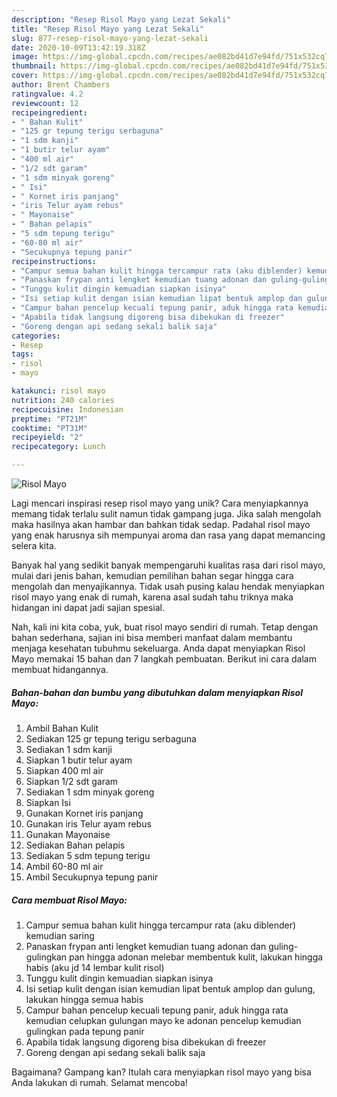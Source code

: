 ```yaml
---
description: "Resep Risol Mayo yang Lezat Sekali"
title: "Resep Risol Mayo yang Lezat Sekali"
slug: 877-resep-risol-mayo-yang-lezat-sekali
date: 2020-10-09T13:42:19.318Z
image: https://img-global.cpcdn.com/recipes/ae082bd41d7e94fd/751x532cq70/risol-mayo-foto-resep-utama.jpg
thumbnail: https://img-global.cpcdn.com/recipes/ae082bd41d7e94fd/751x532cq70/risol-mayo-foto-resep-utama.jpg
cover: https://img-global.cpcdn.com/recipes/ae082bd41d7e94fd/751x532cq70/risol-mayo-foto-resep-utama.jpg
author: Brent Chambers
ratingvalue: 4.2
reviewcount: 12
recipeingredient:
- " Bahan Kulit"
- "125 gr tepung terigu serbaguna"
- "1 sdm kanji"
- "1 butir telur ayam"
- "400 ml air"
- "1/2 sdt garam"
- "1 sdm minyak goreng"
- " Isi"
- " Kornet iris panjang"
- "iris Telur ayam rebus"
- " Mayonaise"
- " Bahan pelapis"
- "5 sdm tepung terigu"
- "60-80 ml air"
- "Secukupnya tepung panir"
recipeinstructions:
- "Campur semua bahan kulit hingga tercampur rata (aku diblender) kemudian saring"
- "Panaskan frypan anti lengket kemudian tuang adonan dan guling-gulingkan pan hingga adonan melebar membentuk kulit, lakukan hingga habis (aku jd 14 lembar kulit risol)"
- "Tunggu kulit dingin kemuadian siapkan isinya"
- "Isi setiap kulit dengan isian kemudian lipat bentuk amplop dan gulung, lakukan hingga semua habis"
- "Campur bahan pencelup kecuali tepung panir, aduk hingga rata kemudian celupkan gulungan mayo ke adonan pencelup kemudian gulingkan pada tepung panir"
- "Apabila tidak langsung digoreng bisa dibekukan di freezer"
- "Goreng dengan api sedang sekali balik saja"
categories:
- Resep
tags:
- risol
- mayo

katakunci: risol mayo 
nutrition: 240 calories
recipecuisine: Indonesian
preptime: "PT21M"
cooktime: "PT31M"
recipeyield: "2"
recipecategory: Lunch

---
```



![Risol Mayo](https://img-global.cpcdn.com/recipes/ae082bd41d7e94fd/751x532cq70/risol-mayo-foto-resep-utama.jpg)

Lagi mencari inspirasi resep risol mayo yang unik? Cara menyiapkannya memang tidak terlalu sulit namun tidak gampang juga. Jika salah mengolah maka hasilnya akan hambar dan bahkan tidak sedap. Padahal risol mayo yang enak harusnya sih mempunyai aroma dan rasa yang dapat memancing selera kita.



Banyak hal yang sedikit banyak mempengaruhi kualitas rasa dari risol mayo, mulai dari jenis bahan, kemudian pemilihan bahan segar hingga cara mengolah dan menyajikannya. Tidak usah pusing kalau hendak menyiapkan risol mayo yang enak di rumah, karena asal sudah tahu triknya maka hidangan ini dapat jadi sajian spesial.


Nah, kali ini kita coba, yuk, buat risol mayo sendiri di rumah. Tetap dengan bahan sederhana, sajian ini bisa memberi manfaat dalam membantu menjaga kesehatan tubuhmu sekeluarga. Anda dapat menyiapkan Risol Mayo memakai 15 bahan dan 7 langkah pembuatan. Berikut ini cara dalam membuat hidangannya.

<!--inarticleads1-->

##### Bahan-bahan dan bumbu yang dibutuhkan dalam menyiapkan Risol Mayo:

1. Ambil  Bahan Kulit
1. Sediakan 125 gr tepung terigu serbaguna
1. Sediakan 1 sdm kanji
1. Siapkan 1 butir telur ayam
1. Siapkan 400 ml air
1. Siapkan 1/2 sdt garam
1. Sediakan 1 sdm minyak goreng
1. Siapkan  Isi
1. Gunakan  Kornet iris panjang
1. Gunakan iris Telur ayam rebus
1. Gunakan  Mayonaise
1. Sediakan  Bahan pelapis
1. Sediakan 5 sdm tepung terigu
1. Ambil 60-80 ml air
1. Ambil Secukupnya tepung panir




<!--inarticleads2-->

##### Cara membuat Risol Mayo:

1. Campur semua bahan kulit hingga tercampur rata (aku diblender) kemudian saring
1. Panaskan frypan anti lengket kemudian tuang adonan dan guling-gulingkan pan hingga adonan melebar membentuk kulit, lakukan hingga habis (aku jd 14 lembar kulit risol)
1. Tunggu kulit dingin kemuadian siapkan isinya
1. Isi setiap kulit dengan isian kemudian lipat bentuk amplop dan gulung, lakukan hingga semua habis
1. Campur bahan pencelup kecuali tepung panir, aduk hingga rata kemudian celupkan gulungan mayo ke adonan pencelup kemudian gulingkan pada tepung panir
1. Apabila tidak langsung digoreng bisa dibekukan di freezer
1. Goreng dengan api sedang sekali balik saja




Bagaimana? Gampang kan? Itulah cara menyiapkan risol mayo yang bisa Anda lakukan di rumah. Selamat mencoba!
